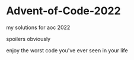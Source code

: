 # Advent-of-Code-2022
my solutions for aoc 2022

spoilers obviously

enjoy the worst code you've ever seen in your life
